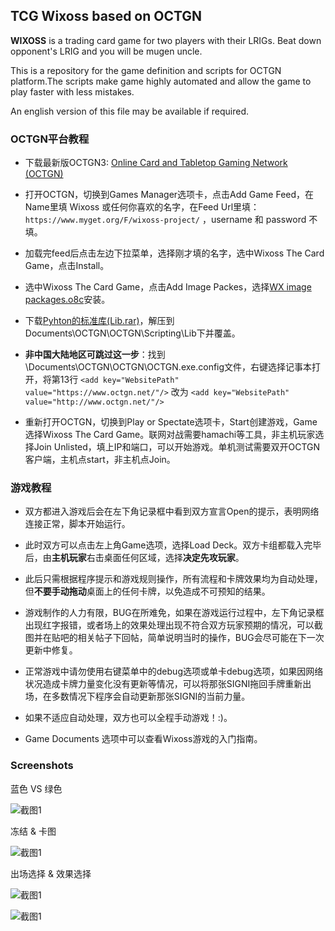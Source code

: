 ## TCG Wixoss based on OCTGN ##

**WIXOSS** is a trading card game for two players with their LRIGs. Beat down opponent's LRIG and you will be mugen uncle.

This is a repository for the game definition and scripts for OCTGN platform.The scripts make game highly automated and allow the game to play faster with less mistakes.

An english version of this file may be available if required.

### OCTGN平台教程 ###

- 下载最新版OCTGN3: [Online Card and Tabletop Gaming Network (OCTGN)](http://www.octgn.net/Home/GetOctgn)

- 打开OCTGN，切换到Games Manager选项卡，点击Add Game Feed，在Name里填 Wixoss 或任何你喜欢的名字，在Feed Url里填：
    `https://www.myget.org/F/wixoss-project/`
  ，username 和 password 不填。

- 加载完feed后点击左边下拉菜单，选择刚才填的名字，选中Wixoss The Card Game，点击Install。

- 选中Wixoss The Card Game，点击Add Image Packes，选择[WX image packages.o8c](http://pan.baidu.com/s/1dD3pSXV)安装。

- 下载[Pyhton的标准库(Lib.rar)](http://pan.baidu.com/s/1dD3pSXV)，解压到Documents\OCTGN\OCTGN\Scripting\Lib下并覆盖。

- **非中国大陆地区可跳过这一步**：找到\Documents\OCTGN\OCTGN\OCTGN.exe.config文件，右键选择记事本打开，将第13行
`<add key="WebsitePath" value="https://www.octgn.net/"/>`
改为
`<add key="WebsitePath" value="http://www.octgn.net/"/>`

- 重新打开OCTGN，切换到Play or Spectate选项卡，Start创建游戏，Game选择Wixoss The Card Game。联网对战需要hamachi等工具，非主机玩家选择Join Unlisted，填上IP和端口，可以开始游戏。单机测试需要双开OCTGN客户端，主机点start，非主机点Join。

### 游戏教程 ###

- 双方都进入游戏后会在左下角记录框中看到双方宣言Open的提示，表明网络连接正常，脚本开始运行。

- 此时双方可以点击左上角Game选项，选择Load Deck。双方卡组都载入完毕后，由**主机玩家**右击桌面任何区域，选择**决定先攻玩家**。

- 此后只需根据程序提示和游戏规则操作，所有流程和卡牌效果均为自动处理，但**不要手动拖动**桌面上的任何卡牌，以免造成不可预知的结果。

- 游戏制作的人力有限，BUG在所难免，如果在游戏运行过程中，左下角记录框出现红字报错，或者场上的效果处理出现不符合双方玩家预期的情况，可以截图并在贴吧的相关帖子下回帖，简单说明当时的操作，BUG会尽可能在下一次更新中修复。

- 正常游戏中请勿使用右键菜单中的debug选项或单卡debug选项，如果因网络状况造成卡牌力量变化没有更新等情况，可以将那张SIGNI拖回手牌重新出场，在多数情况下程序会自动更新那张SIGNI的当前力量。

- 如果不适应自动处理，双方也可以全程手动游戏！:)。

- Game Documents 选项中可以查看Wixoss游戏的入门指南。


### Screenshots ###

蓝色 VS 绿色

![截图1](http://fc05.deviantart.net/fs70/i/2014/225/a/6/qq______20140814011423_by_recoracle-d7v00sa.png)

冻结 & 卡图

![截图1](http://fc02.deviantart.net/fs71/i/2014/225/3/8/qq20140814011550_by_recoracle-d7v01gq.png)

出场选择 & 效果选择

![截图1](http://fc06.deviantart.net/fs70/i/2014/225/5/d/qq______20140814013916_by_recoracle-d7v035u.png)

![截图1](http://fc05.deviantart.net/fs71/i/2014/225/3/0/qq20140814014107_by_recoracle-d7v03me.png)
